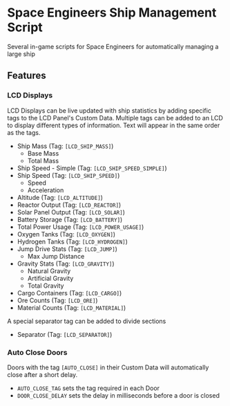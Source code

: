 # Space Engineers Ship Management Script
Several in-game scripts for Space Engineers for automatically managing a large ship

## Features
### LCD Displays
LCD Displays can be live updated with ship statistics by adding specific tags to the LCD Panel's Custom Data. Multiple tags can be added to an LCD to display different types of information. Text will appear in the same order as the tags.

* Ship Mass (Tag: `[LCD_SHIP_MASS]`)
    * Base Mass
    * Total Mass
* Ship Speed - Simple (Tag: `[LCD_SHIP_SPEED_SIMPLE]`)
* Ship Speed (Tag: `[LCD_SHIP_SPEED]`)
    * Speed
    * Acceleration
* Altitude (Tag: `[LCD_ALTITUDE]`)
* Reactor Output (Tag: `[LCD_REACTOR]`)
* Solar Panel Output (Tag: `[LCD_SOLAR]`)
* Battery Storage (Tag: `[LCD_BATTERY]`)
* Total Power Usage (Tag: `[LCD_POWER_USAGE]`)
* Oxygen Tanks (Tag: `[LCD_OXYGEN]`)
* Hydrogen Tanks (Tag: `[LCD_HYDROGEN]`)
* Jump Drive Stats (Tag: `[LCD_JUMP]`)
    * Max Jump Distance
* Gravity Stats (Tag: `[LCD_GRAVITY]`)
    * Natural Gravity
    * Artificial Gravity
    * Total Gravity
* Cargo Containers (Tag: `[LCD_CARGO]`)
* Ore Counts (Tag: `[LCD_ORE]`)
* Material Counts (Tag: `[LCD_MATERIAL]`)

A special separator tag can be added to divide sections
* Separator (Tag: `[LCD_SEPARATOR]`)

### Auto Close Doors
Doors with the tag `[AUTO_CLOSE]` in their Custom Data will automatically close after a short delay.
* `AUTO_CLOSE_TAG` sets the tag required in each Door
* `DOOR_CLOSE_DELAY` sets the delay in milliseconds before a door is closed